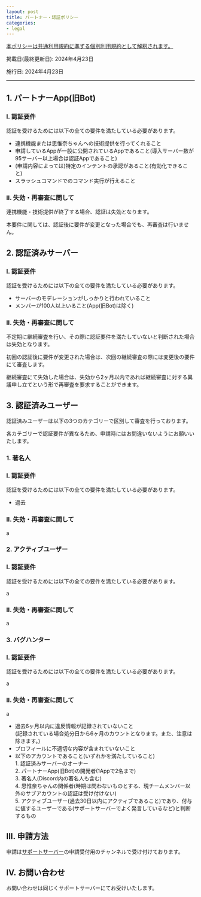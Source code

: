 ```yaml
---
layout: post
title: パートナー・認証ポリシー
categories:
- legal
---
```

<u>本ポリシーは<a href="{{site.url}}/legal/tos" class="a-orange">共通利用規約</a>に準ずる個別利用規約として解釈されます。</u>

掲載日(最終更新日): 2024年4月23日

施行日: 2024年4月23日

---

## 1. パートナーApp(旧Bot)

### I. 認証要件

認証を受けるためには以下の全ての要件を満たしている必要があります。

- 連携機能または思惟奈ちゃんへの技術提供を行ってくれること
- 申請しているAppが一般に公開されているAppであること(導入サーバー数が95サーバー以上場合は認証Appであること)
- (申請内容によっては)特定のインテントの承認があること(有効化できること)
- スラッシュコマンドでのコマンド実行が行えること

### II. 失効・再審査に関して

連携機能・技術提供が終了する場合、認証は失効となります。

本要件に関しては、認証後に要件が変更となった場合でも、再審査は行いません。

## 2. 認証済みサーバー

### I. 認証要件

認証を受けるためには以下の全ての要件を満たしている必要があります。

- サーバーのモデレーションがしっかりと行われていること
- メンバーが100人以上いること(App(旧Bot)は除く)

### II. 失効・再審査に関して

不定期に継続審査を行い、その際に認証要件を満たしていないと判断された場合は失効となります。

初回の認証後に要件が変更された場合は、次回の継続審査の際には変更後の要件にて審査します。

継続審査にて失効した場合は、失効から2ヶ月以内であれば継続審査に対する異議申し立てという形で再審査を要求することができます。

## 3. 認証済みユーザー

認証済みユーザーは以下の3つのカテゴリーで区別して審査を行っております。

各カテゴリーで認証要件が異なるため、申請時にはお間違いないようにお願いいたします。

### 1. 著名人

### I. 認証要件

認証を受けるためには以下の全ての要件を満たしている必要があります。

- 過去

### II. 失効・再審査に関して

a

### 2. アクティブユーザー

### I. 認証要件

認証を受けるためには以下の全ての要件を満たしている必要があります。

a

### II. 失効・再審査に関して

a

### 3. バグハンター

### I. 認証要件

認証を受けるためには以下の全ての要件を満たしている必要があります。

a

### II. 失効・再審査に関して

a

- 過去6ヶ月以内に違反情報が記録されていないこと<br>(記録されている場合処分日から6ヶ月のカウントとなります。また、注意は除きます。)
- プロフィールに不適切な内容が含まれていないこと
- 以下のアカウントであること(いずれかを満たしていること)<br>1. 認証済みサーバーのオーナー<br>2. パートナーApp(旧Bot)の開発者(1Appで2名まで)<br>3. 著名人(Discord内の著名人も含む)<br>4. 思惟奈ちゃんの関係者(時期は問わないものとする、現チームメンバー以外のサブアカウントの認証は受け付けない)<br>5. アクティブユーザー(過去30日以内にアクティブであること)であり、付与に値するユーザーである(サポートサーバーでよく発言しているなど)と判断するもの

## III. 申請方法

申請は<a href="{{site.url}}/discord" class="a-orange">サポートサーバー</a>の申請受付用のチャンネルで受け付けております。

## IV. お問い合わせ

お問い合わせは同じくサポートサーバーにてお受けいたします。
